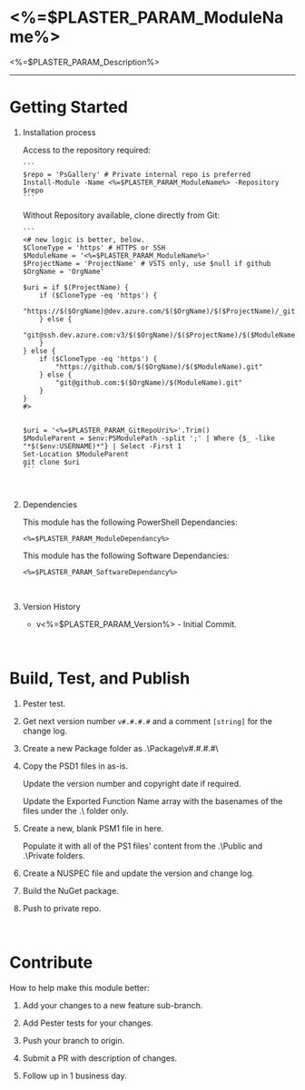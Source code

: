 # <%=$PLASTER_PARAM_ModuleName%>

<%=$PLASTER_PARAM_Description%>

***

# Getting Started
1.	Installation process 

    Access to the repository required:

        ```
        $repo = 'PsGallery' # Private internal repo is preferred
        Install-Module -Name <%=$PLASTER_PARAM_ModuleName%> -Repository $repo
        ```

    Without Repository available, clone directly from Git:

        ```
        <# new logic is better, below.
        $CloneType = 'https' # HTTPS or SSH
        $ModuleName = '<%=$PLASTER_PARAM_ModuleName%>'
        $ProjectName = 'ProjectName' # VSTS only, use $null if github
        $OrgName = 'OrgName'

        $uri = if $(ProjectName) {
            if ($CloneType -eq 'https') {
                "https://$($OrgName)@dev.azure.com/$($OrgName)/$($ProjectName)/_git/$($ModuleName)"
            } else {
                "git@ssh.dev.azure.com:v3/$($OrgName)/$($ProjectName)/$($ModuleName)"
            }
        } else {
            if ($CloneType -eq 'https') {
                "https://github.com/$($OrgName)/$($ModuleName).git"
            } else {
                "git@github.com:$($OrgName)/$(ModuleName).git"
            }
        }
        #>


        $uri = '<%=$PLASTER_PARAM_GitRepoUri%>'.Trim()
        $ModuleParent = $env:PSModulePath -split ';' | Where {$_ -like "*$($env:USERNAME)*"} | Select -First 1
        Set-Location $ModuleParent
        git clone $uri
        ```

<br>

2.	Dependencies

    This module has the following PowerShell Dependancies:
    
        <%=$PLASTER_PARAM_ModuleDependancy%>

    This module has the following Software Dependancies:
    
        <%=$PLASTER_PARAM_SoftwareDependancy%>

<br>

3.	Version History

    - v<%=$PLASTER_PARAM_Version%> - Initial Commit.

<br>



# Build, Test, and Publish

1.  Pester test. 

2.  Get next version number `v#.#.#.#` and a comment `[string]` for the change log.

3.  Create a new Package folder as .\Package\v#.#.#.#\

4.  Copy the PSD1 files in as-is.

    Update the version number and copyright date if required.

	Update the Exported Function Name array with the basenames of the files under the .\ folder only.

5.  Create a new, blank PSM1 file in here. 

    Populate it with all of the PS1 files' content from the .\Public and .\Private folders.

6.  Create a NUSPEC file and update the version and change log.

7.  Build the NuGet package.

8.  Push to private repo.


<br>


# Contribute
How to help make this module better: 

1.  Add your changes to a new feature sub-branch.

2.  Add Pester tests for your changes.

3.  Push your branch to origin.

4.  Submit a PR with description of changes.

5.  Follow up in 1 business day.


<br>
